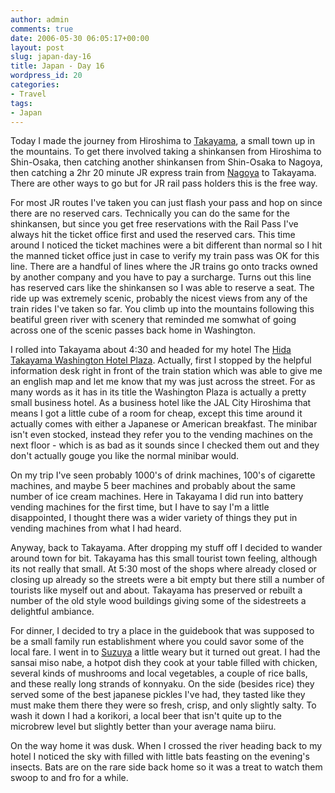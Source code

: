 ```yaml
---
author: admin
comments: true
date: 2006-05-30 06:05:17+00:00
layout: post
slug: japan-day-16
title: Japan - Day 16
wordpress_id: 20
categories:
- Travel
tags:
- Japan
---
```


Today I made the journey from Hiroshima to [Takayama](http://en.wikipedia.org/wiki/Takayama), a small town up in the mountains. To get there involved taking a shinkansen from Hiroshima to Shin-Osaka, then catching another shinkansen from Shin-Osaka to Nagoya, then catching a 2hr 20 minute JR express train from [Nagoya](http://en.wikipedia.org/wiki/Nagoya) to Takayama. There are other ways to go but for JR rail pass holders this is the free way.  

For most JR routes I've taken you can just flash your pass and hop on since there are no reserved cars. Technically you can do the same for the shinkansen, but since you get free reservations with the Rail Pass I've always hit the ticket office first and used the reserved cars. This time around I noticed the ticket machines were a bit different than normal so I hit the manned ticket office just in case to verify my train pass was OK for this line. There are a handful of lines where the JR trains go onto tracks owned by another company and you have to pay a surcharge. Turns out this line has reserved cars like the shinkansen so I was able to reserve a seat. The ride up was extremely scenic, probably the nicest views from any of the train rides I've taken so far. You climb up into the mountains following this beatiful green river with scenery that reminded me somwhat of going across one of the scenic passes back home in Washington.  

I rolled into Takayama about 4:30 and headed for my hotel The [Hida Takayama Washington Hotel Plaza](http://web.travel.rakuten.co.jp/portal/my/info_page_e.Eng?f_no=421). Actually, first I stopped by the helpful information desk right in front of the train station which was able to give me an english map and let me know that my was just across the street. For as many words as it has in its title the Washington Plaza is actually a pretty small business hotel. As a business hotel like the JAL City Hiroshima that means I got a little cube of a room for cheap, except this time around it actually comes with either a Japanese or American breakfast. The minibar isn't even stocked, instead they refer you to the vending machines on the next floor - which is as bad as it sounds since I checked them out and they don't actually gouge you like the normal minibar would.  

On my trip I've seen probably 1000's of drink machines, 100's of cigarette machines, and maybe 5 beer machines and probably about the same number of ice cream machines. Here in Takayama I did run into battery vending machines for the first time, but I have to say I'm a little disappointed, I thought there was a wider variety of things they put in vending machines from what I had heard.  

Anyway, back to Takayama. After dropping my stuff off I decided to wander around town for bit. Takayama has this small tourist town feeling, although its not really that small. At 5:30 most of the shops where already closed or closing up already so the streets were a bit empty but there still a number of tourists like myself out and about. Takayama has preserved or rebuilt a number of the old style wood buildings giving some of the sidestreets a delightful ambiance.  

For dinner, I decided to try a place in the guidebook that was supposed to be a small family run establishment where you could savor some of the local fare. I went in to [Suzuya](http://www.frommers.com/destinations/takayama/D50541.html) a little weary but it turned out great. I had the sansai miso nabe, a hotpot dish they cook at your table filled with chicken, several kinds of mushrooms and local vegetables, a couple of rice balls, and these really long strands of konnyaku. On the side (besides rice) they served some of the best japanese pickles I've had, they tasted like they must make them there they were so fresh, crisp, and only slightly salty. To wash it down I had a korikori, a local beer that isn't quite up to the microbrew level but slightly better than your average nama biiru.  

On the way home it was dusk. When I crossed the river heading back to my hotel I noticed the sky with filled with little bats feasting on the evening's insects. Bats are on the rare side back home so it was a treat to watch them swoop to and fro for a while.
